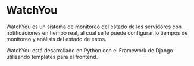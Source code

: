# WatchYou
WatchYou es un sistema de monitoreo del estado de los servidores con notificaciones en tiempo real, al cual se le puede configurar lo tiempos de monitoreo y análisis del estado de estos.

WatchYou está desarrollado en Python con el Framework de Django utilizando templates para el frontend.
